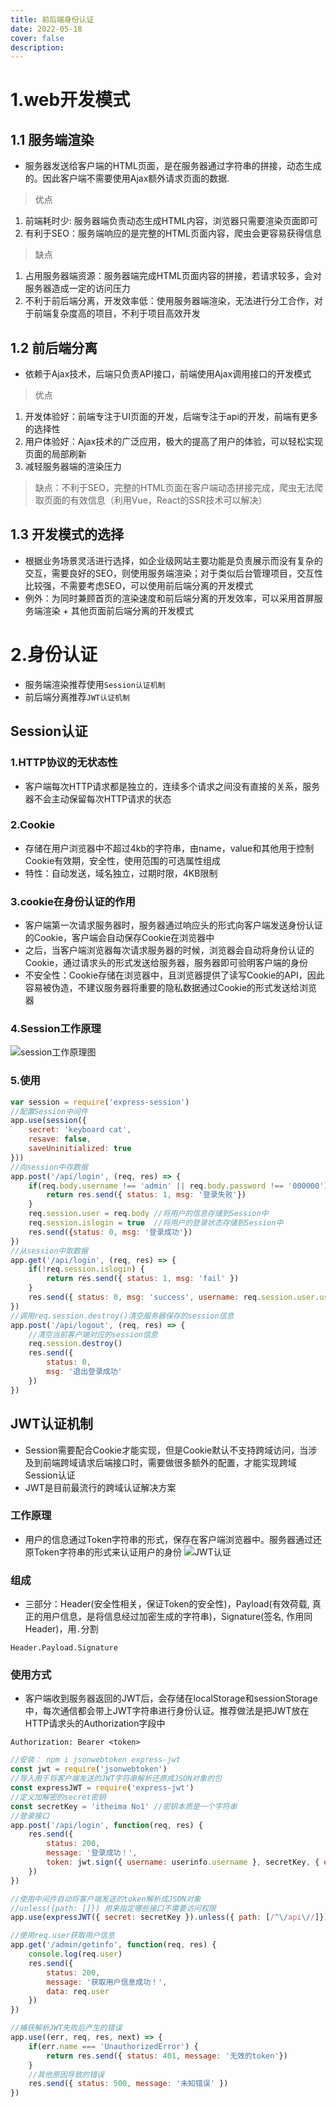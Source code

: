 ```yaml
---
title: 前后端身份认证
date: 2022-05-18
cover: false
description: 
---
```

# 1.web开发模式
## 1.1 服务端渲染
- 服务器发送给客户端的HTML页面，是在服务器通过字符串的拼接，动态生成的。因此客户端不需要使用Ajax额外请求页面的数据.
> 优点
1. 前端耗时少: 服务器端负责动态生成HTML内容，浏览器只需要渲染页面即可
2. 有利于SEO：服务端响应的是完整的HTML页面内容，爬虫会更容易获得信息
> 缺点
1. 占用服务器端资源：服务器端完成HTML页面内容的拼接，若请求较多，会对服务器造成一定的访问压力
2. 不利于前后端分离，开发效率低：使用服务器端渲染，无法进行分工合作，对于前端复杂度高的项目，不利于项目高效开发
## 1.2 前后端分离
- 依赖于Ajax技术，后端只负责API接口，前端使用Ajax调用接口的开发模式
> 优点
1. 开发体验好：前端专注于UI页面的开发，后端专注于api的开发，前端有更多的选择性
2. 用户体验好：Ajax技术的广泛应用，极大的提高了用户的体验，可以轻松实现页面的局部刷新
3. 减轻服务器端的渲染压力
> 缺点：不利于SEO，完整的HTML页面在客户端动态拼接完成，爬虫无法爬取页面的有效信息（利用Vue，React的SSR技术可以解决）
## 1.3 开发模式的选择
- 根据业务场景灵活进行选择，如企业级网站主要功能是负责展示而没有复杂的交互，需要良好的SEO，则使用服务端渲染；对于类似后台管理项目，交互性比较强，不需要考虑SEO，可以使用前后端分离的开发模式
- 例外：为同时兼顾首页的渲染速度和前后端分离的开发效率，可以采用首屏服务端渲染 + 其他页面前后端分离的开发模式

# 2.身份认证
- 服务端渲染推荐使用`Session认证机制`
- 前后端分离推荐`JWT认证机制`
## Session认证
### 1.HTTP协议的无状态性
- 客户端每次HTTP请求都是独立的，连续多个请求之间没有直接的关系，服务器不会主动保留每次HTTP请求的状态
### 2.Cookie
- 存储在用户浏览器中不超过4kb的字符串，由name，value和其他用于控制Cookie有效期，安全性，使用范围的可选属性组成
- 特性：自动发送，域名独立，过期时限，4KB限制
### 3.cookie在身份认证的作用
- 客户端第一次请求服务器时，服务器通过响应头的形式向客户端发送身份认证的Cookie，客户端会自动保存Cookie在浏览器中
- 之后，当客户端浏览器每次请求服务器的时候，浏览器会自动将身份认证的Cookie，通过请求头的形式发送给服务器，服务器即可验明客户端的身份
- 不安全性：Cookie存储在浏览器中，且浏览器提供了读写Cookie的API，因此容易被伪造，不建议服务器将重要的隐私数据通过Cookie的形式发送给浏览器
### 4.Session工作原理
![session工作原理图](./assets/session%E5%B7%A5%E4%BD%9C%E5%8E%9F%E7%90%86.jpg)
### 5.使用
```js
var session = require('express-session')
//配置Session中间件
app.use(session({
    secret: 'keyboard cat',
    resave: false,
    saveUninitialized: true
}))
//向session中存数据
app.post('/api/login', (req, res) => {
    if(req.body.username !== 'admin' || req.body.password !== '000000') {
        return res.send({ status: 1, msg: '登录失败'})
    }
    req.session.user = req.body //将用户的信息存储到Session中
    req.session.islogin = true  //将用户的登录状态存储到Session中
    res.send({status: 0, msg: '登录成功'})
})
//从session中取数据
app.get('/api/login', (req, res) => {
    if(!req.session.islogin) {
        return res.send({ status: 1, msg: 'fail' })
    }
    res.send({ status: 0, msg: 'success', username: req.session.user.username })
})
//调用req.session.destroy()清空服务器保存的session信息
app.post('/api/logout', (req, res) => {
    //清空当前客户端对应的session信息
    req.session.destroy()
    res.send({
        status: 0,
        msg: '退出登录成功'
    })
})
```

## JWT认证机制
- Session需要配合Cookie才能实现，但是Cookie默认不支持跨域访问，当涉及到前端跨域请求后端接口时，需要做很多额外的配置，才能实现跨域Session认证
- JWT是目前最流行的跨域认证解决方案
### 工作原理
- 用户的信息通过Token字符串的形式，保存在客户端浏览器中。服务器通过还原Token字符串的形式来认证用户的身份
![JWT认证](./assets/JWT%E5%B7%A5%E4%BD%9C%E5%8E%9F%E7%90%86.jpg)
### 组成
- 三部分：Header(安全性相关，保证Token的安全性)，Payload(有效荷载, 真正的用户信息，是将信息经过加密生成的字符串)，Signature(签名, 作用同Header)，用`.`分割
```
Header.Payload.Signature
```
### 使用方式
- 客户端收到服务器返回的JWT后，会存储在localStorage和sessionStorage中，每次通信都会带上JWT字符串进行身份认证。推荐做法是把JWT放在HTTP请求头的Authorization字段中
```
Authorization: Bearer <token>
```
```js
//安装： npm i jsonwebtoken express-jwt
const jwt = require('jsonwebtoken')
//导入用于将客户端发送的JWT字符串解析还原成JSON对象的包
const expressJWT = require('express-jwt')
//定义加解密的secret密钥
const secretKey = 'itheima No1' //密钥本质是一个字符串
//登录接口
app.post('/api/login', function(req, res) {
    res.send({
        status: 200,
        message: '登录成功！',
        token: jwt.sign({ username: userinfo.username }, secretKey, { expiresIn: '30s' })
    })
})

//使用中间件自动将客户端发送的token解析成JSON对象
//unless({path: []}) 用来指定哪些接口不需要访问权限
app.use(expressJWT({ secret: secretKey }).unless({ path: [/^\/api\//]}))

//使用req.user获取用户信息
app.get('/admin/getinfo', function(req, res) {
    console.log(req.user)
    res.send({
        status: 200,
        message: '获取用户信息成功！',
        data: req.user
    })
})

//捕获解析JWT失败后产生的错误
app.use((err, req, res, next) => {
    if(err.name === 'UnauthorizedError') {
        return res.send({ status: 401, message: '无效的token'})
    }
    //其他原因导致的错误
    res.send({ status: 500, message: '未知错误' })
})
```
